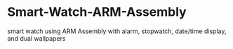 # Smart-Watch-ARM-Assembly
smart watch using ARM Assembly with alarm, stopwatch, date/time display, and dual wallpapers
